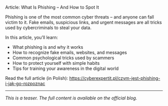 Article: What Is Phishing – And How to Spot It

Phishing is one of the most common cyber threats – and anyone can fall victim to it. Fake emails, suspicious links, and urgent messages are all tricks used by cybercriminals to steal your data.

In this article, you’ll learn:
- What phishing is and why it works
- How to recognize fake emails, websites, and messages
- Common psychological tricks used by scammers
- How to protect yourself with simple habits
- Tips for training your awareness in the digital world

Read the full article (in Polish): https://cyberexpertit.pl/czym-jest-phishing-i-jak-go-rozpoznac

---

_This is a teaser. The full content is available on the official blog._
